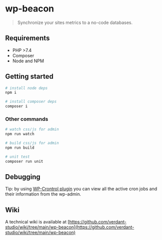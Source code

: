 # wp-beacon

> Synchronize your sites metrics to a no-code databases.

## Requirements

- PHP >7.4
- Composer
- Node and NPM

## Getting started

```sh
# install node deps
npm i

# install composer deps
composer i
```

### Other commands

```sh
# watch css/js for admin
npm run watch

# build css/js for admin
npm run build

# unit test
composer run unit
```

## Debugging

Tip: by using [WP-Crontrol plugin](https://wordpress.org/plugins/wp-crontrol/) you can view all the active cron jobs and their information from the wp-admin.

## Wiki

A technical wiki is available at [https://github.com/verdant-studio/wiki/tree/main/wp-beacon](https://github.com/verdant-studio/wiki/tree/main/wp-beacon)
